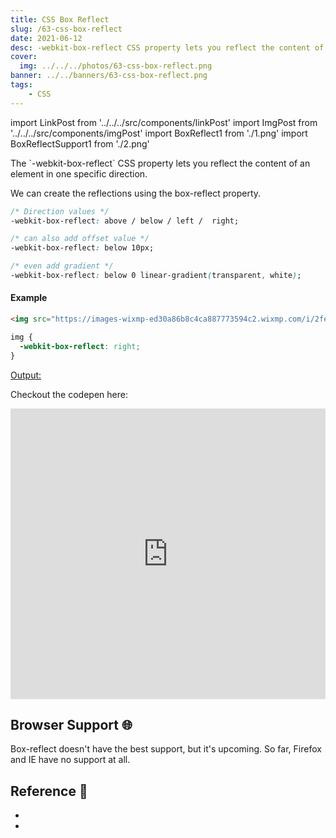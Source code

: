 ```yaml
---
title: CSS Box Reflect 
slug: /63-css-box-reflect
date: 2021-06-12
desc: -webkit-box-reflect CSS property lets you reflect the content of an element in one specific direction.
cover:
  img: ../../../photos/63-css-box-reflect.png
banner: ../../banners/63-css-box-reflect.png
tags:
    - CSS
---
```


import LinkPost from '../../../src/components/linkPost'
import ImgPost from '../../../src/components/imgPost'
import BoxReflect1 from './1.png'
import BoxReflectSupport1 from './2.png'

<p><span class='first-letter'>T</span>he `-webkit-box-reflect` CSS property lets you reflect the content of an element in one specific direction.</p>

We can create the reflections using the box-reflect property.

```css
/* Direction values */
-webkit-box-reflect: above / below / left /  right;

/* can also add offset value */
-webkit-box-reflect: below 10px;

/* even add gradient */
-webkit-box-reflect: below 0 linear-gradient(transparent, white);
```

#### Example

```html
<img src="https://images-wixmp-ed30a86b8c4ca887773594c2.wixmp.com/i/2fea277d-540b-42af-b152-782940dc49ef/de4cpd0-caed317f-b05d-4852-acb8-3ce25b38d873.png" />
```

```css
img {
  -webkit-box-reflect: right;
}
```

<u>Output:</u>
<ImgPost src={BoxReflect1} alt="css box reflect" width={80} />

Checkout the codepen here:

<iframe height="465" style="width: 100%;" scrolling="no" title="CSS Box Reflect" src="https://codepen.io/suprabhasupi/embed/gOmdqPg?height=265&theme-id=dark&default-tab=html,result" frameborder="no" loading="lazy" allowtransparency="true" allowfullscreen="true">
  See the Pen <a href='https://codepen.io/suprabhasupi/pen/gOmdqPg'>CSS Box Reflect</a> by suprabha
  (<a href='https://codepen.io/suprabhasupi'>@suprabhasupi</a>) on <a href='https://codepen.io'>CodePen</a>.
</iframe>

## Browser Support 🌐

Box-reflect doesn't have the best support, but it's upcoming. So far, Firefox and IE have no support at all.

<ImgPost src={BoxReflectSupport1} alt="css box reflect support" />

## Reference 🧐

- <LinkPost href="https://developer.mozilla.org/en-US/docs/Web/CSS/-webkit-box-reflect" name="MDN Box Reflect" />
- <LinkPost href="https://caniuse.com/?search=-webkit-box-reflect" name="can i use box reflect" />
